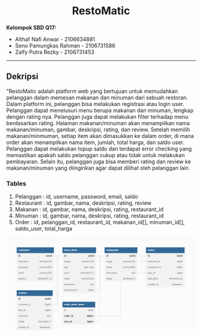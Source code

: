 <!-- PROJECT LOGO -->
<br />
<div align="center">
  <h1 align="center">RestoMatic</h1>
</div>

**Kelompok SBD Q17:**

- Althaf Nafi Anwar - 2106634881
- Seno Pamungkas Rahman - 2106731586
- Zalfy Putra Rezky - 2106731453

---

## Dekripsi

"RestoMatic adalah platform web yang bertujuan untuk memudahkan pelanggan dalam memesan makanan dan minuman dari sebuah restoran. Dalam platform ini, pelanggan bisa melakukan registrasi atau login user. Pelanggan dapat menelusuri menu berupa makanan dan minuman, lengkap dengan rating nya. Pelanggan juga dapat melakukan filter terhadap menu berdasarkan rating. Halaman makanan/minuman akan menampilkan nama makanan/minuman, gambar, deskripsi, rating, dan review. Setelah memilih makanan/minmuman, setiap item akan dimasukkan ke dalam order, di mana order akan menampilkan nama item, jumlah, total harga, dan saldo user. Pelanggan dapat melakukan topup saldo dan terdapat error checking yang memastikan apakah saldo pelanggan cukup atau tidak untuk melakukan pembayaran. Selain itu, pelanggan juga bisa memberi rating dan review ke makanan/minuman yang diinginkan agar dapat dilihat oleh pelanggan lain.

### Tables

1. Pelanggan : id, username, password, email, saldo
2. Restaurant : id, gambar, nama, deskripsi, rating, review
3. Makanan : id, gambar, nama, deskripsi, rating, restaurant_id
4. Minuman : id, gambar, nama, deskripsi, rating, restaurant_id
5. Order : id, pelanggan_id, restaurant_id, makanan_id[], minuman_id[], saldo_user, total_harga

![Alt text](assets/table_diagram.png)
